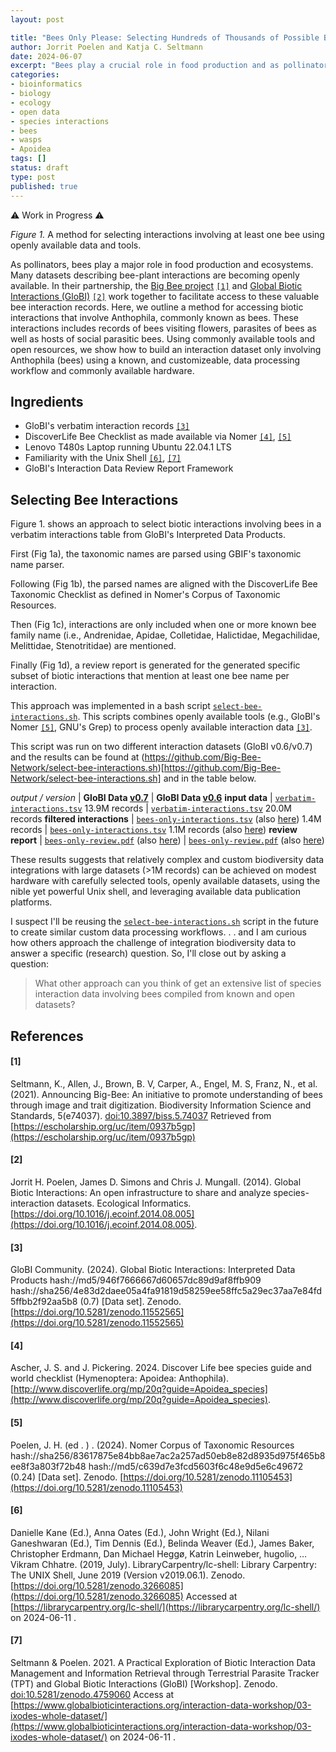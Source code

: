 ```yaml
---
layout: post

title: "Bees Only Please: Selecting Hundreds of Thousands of Possible Bee Interactions Using a Laptop, Open Datasets, and Small (but Mighty) Commandline Tools." 
author: Jorrit Poelen and Katja C. Seltmann
date: 2024-06-07
excerpt: "Bees play a crucial role in food production and as pollinators of wild plants. Increasingly, datasets describing bee-plant interactions are becoming openly available. The Big Bee project and GloBI collaborate to facilitate access to these valuable bee interaction records. In this context, we outline a method for accessing biotic interactions involving bees, including records of bees visiting flowers, bee parasites, and hosts of these parasites. Using commonly available tools and open resources, we demonstrate how to build a bee interaction dataset using a known and customizable data processing workflow that can run on a laptop." 
categories:
- bioinformatics
- biology
- ecology
- open data
- species interactions
- bees
- wasps
- Apoidea
tags: []
status: draft
type: post
published: true
---
```


⚠️ Work in Progress ⚠️

<div class="figure figure-globi right">
  <img src="/assets/bees-only.svg" alt=""/>
    <div class="figcaption"><em>Figure 1.</em> A method for selecting interactions involving at least one bee using openly available data and tools.</div> 
</div>

As pollinators, bees play a major role in food production and ecosystems. Many datasets describing bee-plant interactions are becoming openly available. In their partnership, the [Big Bee project](https://big-bee.net) [`[1]`](#1) and [Global Biotic Interactions (GloBI)](https://globalbioticinteractions.org/bigbee) [`[2]`](#2) work together to facilitate access to these valuable bee interaction records. Here, we outline a method for accessing biotic interactions that involve Anthophila, commonly known as bees. These interactions includes records of bees visiting flowers, parasites of bees as well as hosts of social parasitic bees. Using commonly available tools and open resources, we show how to build an interaction dataset only involving Anthophila (bees) using a known, and customizeable, data processing workflow and commonly available hardware.

## Ingredients

 * GloBI's verbatim interaction records [`[3]`](#3) 
 * DiscoverLife Bee Checklist as made available via Nomer [`[4]`](#4), [`[5]`](#5)
 * Lenovo T480s Laptop running Ubuntu 22.04.1 LTS 
 * Familiarity with the Unix Shell [`[6]`](#6), [`[7]`](#7)
 * GloBI's Interaction Data Review Report Framework

## Selecting Bee Interactions

Figure 1. shows an approach to select biotic interactions involving bees in a verbatim interactions table from GloBI's Interpreted Data Products. 

First (Fig 1a), the taxonomic names are parsed using GBIF's taxonomic name parser. 

Following (Fig 1b), the parsed names are aligned with the DiscoverLife Bee Taxonomic Checklist as defined in Nomer's Corpus of Taxonomic Resources. 

Then (Fig 1c), interactions are only included when one or more known bee family name (i.e., Andrenidae, Apidae, Colletidae, Halictidae, Megachilidae, Melittidae, Stenotritidae) are mentioned.

Finally (Fig 1d), a review report is generated for the generated specific subset of biotic interactions that mention at least one bee name per interaction.

This approach was implemented in a bash script [`select-bee-interactions.sh`](https://github.com/Big-Bee-Network/select-bee-interactions.sh/blob/main/select_bee_interactions.sh). This scripts combines openly available tools (e.g., GloBI's Nomer [`[5]`](#5), GNU's Grep) to process openly available interaction data [`[3]`](#3). 

This script was run on two different interaction datasets (GloBI v0.6/v0.7) and the results can be found at (https://github.com/Big-Bee-Network/select-bee-interactions.sh)[https://github.com/Big-Bee-Network/select-bee-interactions.sh] and in the table below.

 *output / version* | **GloBI Data [v0.7](https://doi.org/10.5281/zenodo.11552565)** | **GloBI Data [v0.6](https://doi.org/10.5281/zenodo.8284068)**
 **input data** | [`verbatim-interactions.tsv`](https://linker.bio/gz:hash://md5/7e11573d83b2bac6425ee2482c4d73bc!/verbatim-interactions.tsv) 13.9M records | [`verbatim-interactions.tsv`](https://linker.bio/gz:hash://md5/a18697d59e5f6756c22d8c4a1346685e!/verbatim-interactions.tsv) 20.0M records
 **filtered interactions** | [`bees-only-interactions.tsv`](https://linker.bio/gz:hash://sha256/85aef194ba1e084c2c02d409929bba28d7f1bf051a27a8889543d071868cb729!/bees-only-interactions.tsv) (also [here](https://github.com/Big-Bee-Network/select-bee-interactions.sh/blob/0ca199f682ed5e24aec8ca30031cbabd1723d655/examples/2024-06-07/bees-only-interactions.tsv.gz)) 1.4M records | [`bees-only-interactions.tsv`](https://linker.bio/gz:hash://sha256/655dab8ccb6ac71206c52fca2a8d6637eaafa32b52c21bf2783e222cc5d67f02!/bees-only-interactions.tsv) 1.1M records (also [here](https://github.com/Big-Bee-Network/select-bee-interactions.sh/blob/0ca199f682ed5e24aec8ca30031cbabd1723d655/examples/2023-08-25/bees-only-interactions.tsv.gz))
 **review report** | [`bees-only-review.pdf`](https://linker.bio/hash://sha256/26cbd99759c4d336389dc5b06602cb6026e1e8d68b1209aebf441ec526d40db1.pdf) (also [here](github.com/Big-Bee-Network/select-bee-interactions.sh/blob/5f6536c10f251b42fff370c8bb6be092d8d30fc8/examples/2024-06-07/bees-only-review.pdf)) | [`bees-only-review.pdf`](https://linker.bio/hash://sha256/ee962b0f99b3762f9f0fa9583e6ad3e76ff1be3d05bd3777a7f68ae0d77de3f7.pdf) (also [here](https://github.com/Big-Bee-Network/select-bee-interactions.sh/blob/5f6536c10f251b42fff370c8bb6be092d8d30fc8/examples/2023-08-25/bees-only-review.pdf))

These results suggests that relatively complex and custom biodiversity data integrations with large datasets (>1M records) can be achieved on modest hardware with carefully selected tools, openly available datasets, using the nible yet powerful Unix shell, and leveraging available data publication platforms. 

I suspect I'll be reusing the [`select-bee-interactions.sh`](https://github.com/big-bee-network/select-bee-interactions.sh) script in the future to create similar custom data processing workflows. . . and I am curious how others approach the challenge of integration biodiversity data to answer a specific (research) question. So, I'll close out by asking a question:

> What other approach can you think of get an extensive list of species interaction data involving bees compiled from known and open datasets? 


## References

#### [1] 
Seltmann, K., Allen, J., Brown, B. V, Carper, A., Engel, M. S, Franz, N., et al. (2021). Announcing Big-Bee: An initiative to promote understanding of bees through image and trait digitization. Biodiversity Information Science and Standards, 5(e74037). [doi:10.3897/biss.5.74037](https://doi.org/10.3897/biss.5.74037) Retrieved from [https://escholarship.org/uc/item/0937b5gp](https://escholarship.org/uc/item/0937b5gp)

#### [2]
Jorrit H. Poelen, James D. Simons and Chris J. Mungall. (2014). Global Biotic Interactions: An open infrastructure to share and analyze species-interaction datasets. Ecological Informatics. [https://doi.org/10.1016/j.ecoinf.2014.08.005](https://doi.org/10.1016/j.ecoinf.2014.08.005).

#### [3]
GloBI Community. (2024). Global Biotic Interactions: Interpreted Data Products hash://md5/946f7666667d60657dc89d9af8ffb909 hash://sha256/4e83d2daee05a4fa91819d58259ee58ffc5a29ec37aa7e84fd5ffbb2f92aa5b8 (0.7) [Data set]. Zenodo. [https://doi.org/10.5281/zenodo.11552565](https://doi.org/10.5281/zenodo.11552565)

#### [4]
Ascher, J. S. and J. Pickering. 2024. Discover Life bee species guide and world checklist (Hymenoptera: Apoidea: Anthophila). [http://www.discoverlife.org/mp/20q?guide=Apoidea_species](http://www.discoverlife.org/mp/20q?guide=Apoidea_species).

#### [5]
Poelen, J. H. (ed . ) . (2024). Nomer Corpus of Taxonomic Resources hash://sha256/83617875e84bb8ae7ac2a257ad50eb8e82d8935d975f465b8ee8f3a803f72b48 hash://md5/c639d7e3fcd5603f6c48e9d5e6c49672 (0.24) [Data set]. Zenodo. [https://doi.org/10.5281/zenodo.11105453](https://doi.org/10.5281/zenodo.11105453)

#### [6] 
Danielle Kane (Ed.), Anna Oates (Ed.), John Wright (Ed.), Nilani Ganeshwaran (Ed.), Tim Dennis (Ed.), Belinda Weaver (Ed.), James Baker, Christopher Erdmann, Dan Michael Heggø, Katrin Leinweber, hugolio, … Vikram Chhatre. (2019, July). LibraryCarpentry/lc-shell: Library Carpentry: The UNIX Shell, June 2019 (Version v2019.06.1). Zenodo. [https://doi.org/10.5281/zenodo.3266085](https://doi.org/10.5281/zenodo.3266085) Accessed at [https://librarycarpentry.org/lc-shell/](https://librarycarpentry.org/lc-shell/) on 2024-06-11 .

#### [7] 
Seltmann & Poelen. 2021. A Practical Exploration of Biotic Interaction Data Management and Information Retrieval through Terrestrial Parasite Tracker (TPT) and Global Biotic Interactions (GloBI) [Workshop]. Zenodo. [doi:10.5281/zenodo.4759060](https://doi.org/10.5281/zenodo.4759060) Access at [https://www.globalbioticinteractions.org/interaction-data-workshop/03-ixodes-whole-dataset/](https://www.globalbioticinteractions.org/interaction-data-workshop/03-ixodes-whole-dataset/) on 2024-06-11 . 
